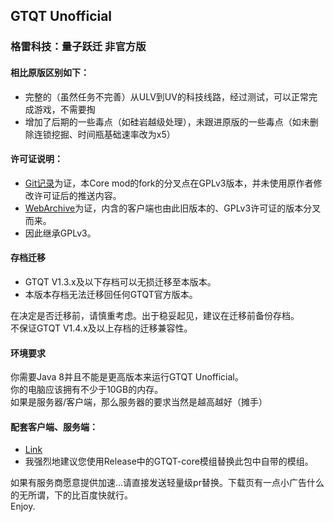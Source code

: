## GTQT Unofficial

### 格雷科技：量子跃迁 非官方版

#### 相比原版区别如下：

- 完整的（虽然任务不完善）从ULV到UV的科技线路，经过测试，可以正常完成游戏，不需要掏
- 增加了后期的一些毒点（如硅岩越级处理），未跟进原版的一些毒点（如未删除连锁挖掘、时间瓶基础速率改为x5）

#### 许可证说明：

- [Git记录](https://github.com/huzpsb/GTQT_Unofficial/commits/master/)为证，本Core mod的fork的分叉点在GPLv3版本，并未使用原作者修改许可证后的推送内容。
- [WebArchive](https://archive.is/Zlfgw)为证，内含的客户端也由此旧版本的、GPLv3许可证的版本分叉而来。
- 因此继承GPLv3。

#### 存档迁移

- GTQT V1.3.x及以下存档可以无损迁移至本版本。
- 本版本存档无法迁移回任何GTQT官方版本。

在决定是否迁移前，请慎重考虑。出于稳妥起见，建议在迁移前备份存档。  
不保证GTQT V1.4.x及以上存档的迁移兼容性。

#### 环境要求

你需要Java 8并且不能是更高版本来运行GTQT Unofficial。  
你的电脑应该拥有不少于10GB的内存。  
如果是服务器/客户端，那么服务器的要求当然是越高越好（摊手）

#### 配套客户端、服务端：

- [Link](https://pan.baidu.com/s/1DVGJkk7oZ2OSQANVMP7g1Q?pwd=wkze)
- 我强烈地建议您使用Release中的GTQT-core模组替换此包中自带的模组。

如果有服务商愿意提供加速...请直接发送轻量级pr替换。下载页有一点小广告什么的无所谓，下的比百度快就行。  
Enjoy.
